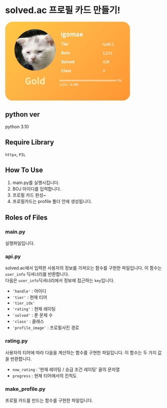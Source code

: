 # solved.ac 프로필 카드 만들기!

<img src="example/igomae_profile.png" alt="description" width="400">

## python ver
python 3.10

## Require Library
`httpx`, `PIL`

## How To Use
1. main.py를 실행시킵니다.    
2. BOJ 아이디를 입력합니다.     
2. 프로필 카드 완성~     
4. 프로필카드는 profile 폴더 안에 생성됩니다.    

## Roles of Files
### main.py   
실행파일입니다.

### api.py 
solved.ac에서 입력한 사용자의 정보를 가져오는 함수를 구현한 파일입니다. 이 함수는 `user_info` 딕셔너리를 반환합니다.    
다음은 `user_info`딕셔너리에서 정보에 접근하는 `key`입니다.
- `'handle'` : 아이디 
- `'tier'` : 현재 티어
- `'tier_idx'`
- `'rating'` : 현재 레이팅 
- `'solved'` : 푼 문제 수
- `'class'` : 클래스 
- `'profile_image'` : 프로필사진 경로 

### rating.py
사용자의 티어에 따라 다음을 계산하는 함수를 구현한 파일입니다. 이 함수는 두 가지 값을 반환합니다.
- `now_rating` : '현재 레이팅 / 승급 조건 레이팅' 꼴의 문자열
- `progress` : 현재 티어에서의 진척도

### make_profile.py    
프로필 카드를 만드는 함수를 구현한 파일입니다. 